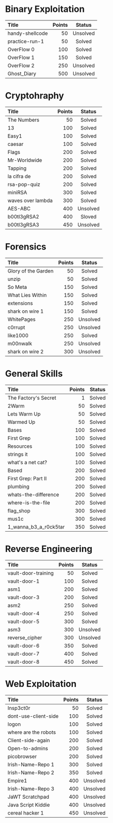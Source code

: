 # Binary Exploitation

Title	| Points	| Status
:---  |---:     |:---:
handy-shellcode | 50 | Unsolved
practice-run-1 | 50 | Solved
OverFlow 0 | 100 | Solved
OverFlow 1 | 150 | Solved
OverFlow 2 | 250 | Unsolved
Ghost_Diary | 500 | Unsolved

# Cryptohraphy

Title	| Points	| Status
:---  |---:     |:---:
The Numbers | 50 | Solved
13 | 100 | Solved
Easy1 | 100 | Solved
caesar | 100 | Solved
Flags | 200 | Solved
Mr-Worldwide | 200 | Solved
Tapping | 200 | Solved
la cifra de | 200 | Solved
rsa-pop-quiz | 200 | Solved
miniRSA | 300 | Solved
waves over lambda | 300 | Solved
AES-ABC | 400 | Unsolved
b00tl3gRSA2 | 400 | Sloved
b00tl3gRSA3 | 450 | Unsolved

# Forensics

Title	| Points	| Status
:---  |---:     |:---:
Glory of the Garden | 50 | Solved
unzip | 50 | Solved
So Meta | 150 | Solved
What Lies Within | 150 | Solved
extensions | 150 | Solved
shark on wire 1 | 150 | Solved
WhitePages | 250 | Unsolved
c0rrupt | 250 | Unsolved
like1000 | 250 | Solved
m00nwalk | 250 | Unsolved
shark on wire 2 | 300 | Unsolved

# General Skills

Title	| Points	| Status
:---  |---:     |:---:
The Factory's Secret | 1 | Solved
2Warm | 50 | Solved
Lets Warm Up | 50 | Solved
Warmed Up | 50 | Solved
Bases | 100 | Solved
First Grep | 100 | Solved
Resources | 100 | Solved
strings it |100	| Solved
what's a net cat? | 100 | Solved
Based	| 200	| Solved
First Grep: Part II | 200	| Solved
plumbing |200 | Solved
whats-the-difference | 200 | Solved
where-is-the-file	| 200	| Solved
flag_shop | 300	| Solved
mus1c | 300	| Solved
1_wanna_b3_a_r0ck5tar | 350 | Solved

# Reverse Engineering

Title	| Points	| Status
:---  |---:     |:---:
vault-door-training | 50 | Solved
vault-door-1 | 100 | Solved
asm1 | 200 | Solved
vault-door-3 | 200 | Solved
asm2 | 250 | Solved
vault-door-4 | 250 | Solved
vault-door-5 | 300 | Solved
asm3 | 300 | Unsolved
reverse_cipher | 300 | Unsolved
vault-door-6 | 350 | Solved
vault-door-7 | 400 | Solved
vault-door-8 | 450 | Solved


# Web Exploitation

Title	| Points	| Status
:---  |---:     |:---:
Insp3ct0r | 50 | Solved
dont-use-client-side | 100 | Solved
logon | 100 | Solved
where are the robots | 100 | Solved
Client-side-again | 200 | Solved
Open-to-admins | 200 | Solved
picobrowser | 200 | Solved
Irish-Name-Repo 1 | 300 | Solved
Irish-Name-Repo 2 | 350 | Solved
Empire1 | 400 | Unsolved
Irish-Name-Repo 3 | 400 | Unsolved
JaWT Scratchpad | 400 | Unsolved
Java Script Kiddie | 400 | Unsolved
cereal hacker 1 | 450 | Unsolved

